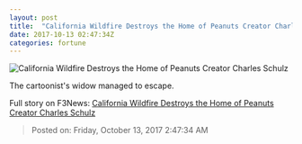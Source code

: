 ```yaml
---
layout: post
title:  "California Wildfire Destroys the Home of Peanuts Creator Charles Schulz"
date: 2017-10-13 02:47:34Z
categories: fortune
---
```


![California Wildfire Destroys the Home of Peanuts Creator Charles Schulz](https://fortunedotcom.files.wordpress.com/2017/10/peanuts.jpg)

The cartoonist's widow managed to escape.


Full story on F3News: [California Wildfire Destroys the Home of Peanuts Creator Charles Schulz](http://www.f3nws.com/n/qZeYj)

> Posted on: Friday, October 13, 2017 2:47:34 AM
